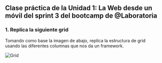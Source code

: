 ## Clase práctica de la Unidad 1: La Web desde un móvil del sprint 3 del bootcamp de @Laboratoria

### 1. Replica la siguiente grid
Tomando como base la imagen de abajo, replíca la estructura de grid usando las diferentes columnas que nos da un framework.

![Grid](https://fotos.subefotos.com/fdd9b53c9992f812c9f53370e31b703do.png)
